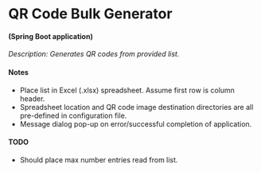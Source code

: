 # QR Code Bulk Generator

#### (Spring Boot application)

*Description: Generates QR codes from provided list.*

#### Notes
* Place list in Excel (.xlsx) spreadsheet. Assume first row is column header.
* Spreadsheet location and QR code image destination directories are all pre-defined in configuration file.
* Message dialog pop-up on error/successful completion of application.

#### TODO
* Should place max number entries read from list.